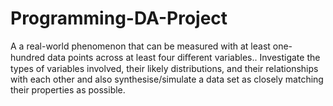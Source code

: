 # Programming-DA-Project
A a real-world phenomenon that can be measured with at least one-hundred data points across at least four diﬀerent variables.. Investigate the types of variables involved, their likely distributions, and their relationships with each other and also synthesise/simulate a data set as closely matching their properties as possible. 
